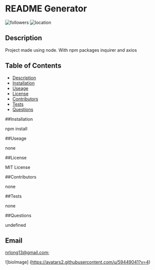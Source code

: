# README Generator

![followers](https://img.shields.io/badge/Followers-10-brightgreen)
![location](https://img.shields.io/badges/Location-undefined-blue)

## Description

Project made using node.  With npm packages inquirer and axios


## Table of Contents

* [Description](##Description)
* [Installation](##Installation)
* [Useage](##Useage)
* [License](##License)
* [Contributors](##Contributors)
* [Tests](##Tests)
* [Questions](##Questions)

##Installation

npm install

##Useage

none

##License

MIT License

##Contributors

none

##Tests

none

##Questions

undefined

## Email
nrlong13@gmail.com;

![bioImage] (https://avatars2.githubusercontent.com/u/59449041?v=4)


